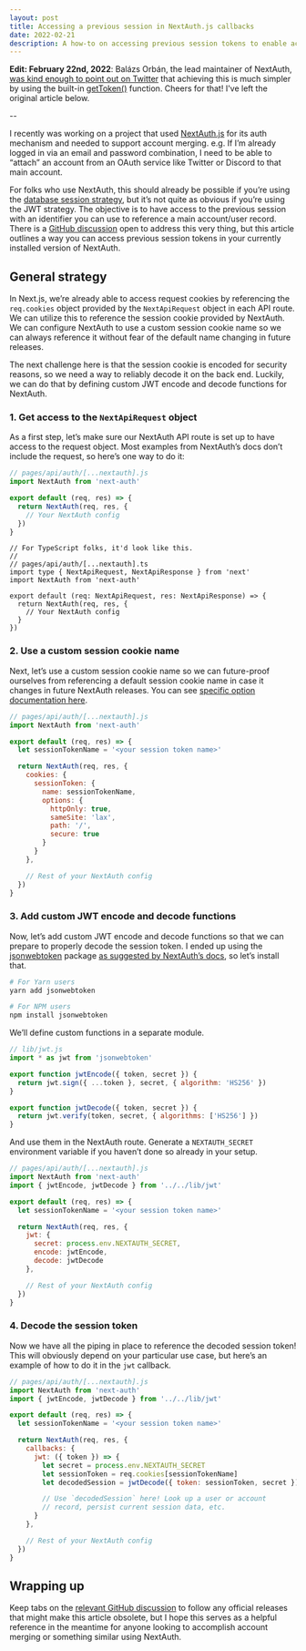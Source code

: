 ```yaml
---
layout: post
title: Accessing a previous session in NextAuth.js callbacks
date: 2022-02-21
description: A how-to on accessing previous session tokens to enable account merging or something similar using NextAuth.js.
---
```


**Edit: February 22nd, 2022**: Balázs Orbán, the lead maintainer of NextAuth, [was kind enough to point out on Twitter](https://twitter.com/balazsorban44/status/1496322391059873796?s=20&t=k4AGaG_eh7gcPVJM4LhaDQ) that achieving this is much simpler by using the built-in [getToken()](https://next-auth.js.org/tutorials/securing-pages-and-api-routes#using-gettoken) function. Cheers for that! I've left the original article below.

--

I recently was working on a project that used [NextAuth.js](https://next-auth.js.org/) for its auth mechanism and needed to support account merging. e.g. If I’m already logged in via an email and password combination, I need to be able to “attach” an account from an OAuth service like Twitter or Discord to that main account.

For folks who use NextAuth, this should already be possible if you’re using the [database session strategy](https://next-auth.js.org/getting-started/upgrade-v4#session-strategy), but it’s not quite as obvious if you’re using the JWT strategy. The objective is to have access to the previous session with an identifier you can use to reference a main account/user record. There is a [GitHub discussion](https://github.com/nextauthjs/next-auth/discussions/3946) open to address this very thing, but this article outlines a way you can access previous session tokens in your currently installed version of NextAuth.

## General strategy

In Next.js, we’re already able to access request cookies by referencing the `req.cookies` object provided by the `NextApiRequest` object in each API route. We can utilize this to reference the session cookie provided by NextAuth. We can configure NextAuth to use a custom session cookie name so we can always reference it without fear of the default name changing in future releases.

The next challenge here is that the session cookie is encoded for security reasons, so we need a way to reliably decode it on the back end. Luckily, we can do that by defining custom JWT encode and decode functions for NextAuth.

### 1. Get access to the `NextApiRequest` object

As a first step, let’s make sure our NextAuth API route is set up to have access to the request object. Most examples from NextAuth’s docs don’t include the request, so here’s one way to do it:

```jsx
// pages/api/auth/[...nextauth].js
import NextAuth from 'next-auth'

export default (req, res) => {
  return NextAuth(req, res, {
    // Your NextAuth config
  })
}
```

```tsx
// For TypeScript folks, it'd look like this.
//
// pages/api/auth/[...nextauth].ts
import type { NextApiRequest, NextApiResponse } from 'next'
import NextAuth from 'next-auth'

export default (req: NextApiRequest, res: NextApiResponse) => {
  return NextAuth(req, res, {
    // Your NextAuth config
  }
})
```

### 2. Use a custom session cookie name

Next, let’s use a custom session cookie name so we can future-proof ourselves from referencing a default session cookie name in case it changes in future NextAuth releases. You can see [specific option documentation here](https://next-auth.js.org/configuration/options#cookies).

```jsx
// pages/api/auth/[...nextauth].js
import NextAuth from 'next-auth'

export default (req, res) => {
  let sessionTokenName = '<your session token name>'

  return NextAuth(req, res, {
    cookies: {
      sessionToken: {
        name: sessionTokenName,
        options: {
          httpOnly: true,
          sameSite: 'lax',
          path: '/',
          secure: true
        }
      }
    },

    // Rest of your NextAuth config
  })
}
```

### 3. Add custom JWT encode and decode functions

Now, let’s add custom JWT encode and decode functions so that we can prepare to properly decode the session token. I ended up using the [jsonwebtoken](https://www.npmjs.com/package/jsonwebtoken) package [as suggested by NextAuth’s docs](https://next-auth.js.org/adapters/dgraph#working-with-jwt-session-and-auth-directive), so let’s install that.

```bash
# For Yarn users
yarn add jsonwebtoken
```

```bash
# For NPM users
npm install jsonwebtoken
```

We’ll define custom functions in a separate module.

```jsx
// lib/jwt.js
import * as jwt from 'jsonwebtoken'

export function jwtEncode({ token, secret }) {
  return jwt.sign({ ...token }, secret, { algorithm: 'HS256' })
}

export function jwtDecode({ token, secret }) {
  return jwt.verify(token, secret, { algorithms: ['HS256'] })
}
```

And use them in the NextAuth route. Generate a `NEXTAUTH_SECRET` environment variable if you haven’t done so already in your setup.

```jsx
// pages/api/auth/[...nextauth].js
import NextAuth from 'next-auth'
import { jwtEncode, jwtDecode } from '../../lib/jwt'

export default (req, res) => {
  let sessionTokenName = '<your session token name>'

  return NextAuth(req, res, {
    jwt: {
      secret: process.env.NEXTAUTH_SECRET,
      encode: jwtEncode,
      decode: jwtDecode
    },

    // Rest of your NextAuth config
  })
}
```

### 4. Decode the session token

Now we have all the piping in place to reference the decoded session token! This will obviously depend on your particular use case, but here’s an example of how to do it in the `jwt` callback.

```jsx
// pages/api/auth/[...nextauth].js
import NextAuth from 'next-auth'
import { jwtEncode, jwtDecode } from '../../lib/jwt'

export default (req, res) => {
  let sessionTokenName = '<your session token name>'

  return NextAuth(req, res, {
    callbacks: {
      jwt: ({ token }) => {
        let secret = process.env.NEXTAUTH_SECRET
        let sessionToken = req.cookies[sessionTokenName]
        let decodedSession = jwtDecode({ token: sessionToken, secret })

        // Use `decodedSession` here! Look up a user or account
        // record, persist current session data, etc.
      }
    },

    // Rest of your NextAuth config
  })
}
```

## Wrapping up

Keep tabs on the [relevant GitHub discussion](https://github.com/nextauthjs/next-auth/discussions/3946) to follow any official releases that might make this article obsolete, but I hope this serves as a helpful reference in the meantime for anyone looking to accomplish account merging or something similar using NextAuth.
